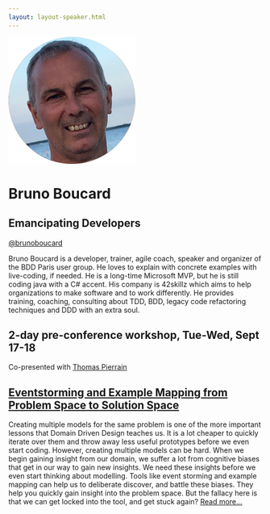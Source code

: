 ```yaml
---
layout: layout-speaker.html
---
```

<div class="container section featured-speaker">
  <div class="row">
    <div class="col-xs-12 col-sm-2 img-container">
      <img class="speaker-page-img" src="../img/speakers/Bruno-Boucard-ON.png">
    </div>
    <div class="col-xs-12 col-sm-10 copy-container">
        <h1 class="speaker-header">Bruno Boucard</h1>
      <h2 class="speaker-subtitle">Emancipating Developers</h2>
      <p><a class="speaker-handle" href="https://twitter.com/brunoboucard" target="_blank">@brunoboucard</a></p>
        <p>Bruno Boucard is a developer, trainer, agile coach, speaker and organizer of the BDD Paris user group. He loves to explain with concrete examples with live-coding, if needed. He is a long-time Microsoft MVP, but he is still coding java with a C# accent. His company is 42skillz which aims to help organizations to make software and to work differently. He provides training, coaching, consulting about TDD, BDD, legacy code refactoring techniques and DDD with an extra soul.</p>
        <h2 class="speaker-subheader">2-day pre-conference workshop, Tue-Wed, Sept 17-18</h2>
        <p>Co-presented with <a href="thomas-pierrain.html">Thomas Pierrain</a></p>
      <h2 class="speaker-subheader"><a href="../workshops/eventstorming-and-example-mapping-from-problem-space-to-solution-space.html">Eventstorming and Example Mapping from Problem Space to Solution Space</a></h2>
      <p>Creating multiple models for the same problem is one of the more important lessons that Domain Driven Design teaches us. It is a lot cheaper to quickly iterate over them and throw away less useful prototypes before we even start coding. However, creating multiple models can be hard. When we begin gaining insight from our domain, we suffer a lot from cognitive biases that get in our way to gain new insights. We need these insights before we even start thinking about modelling. Tools like event storming and example mapping can help us to deliberate discover, and battle these biases. They help you quickly gain insight into the problem space. But the fallacy here is that we can get locked into the tool, and get stuck again? <a href="../workshops/eventstorming-and-example-mapping-from-problem-space-to-solution-space.html">Read more...</a></p>
    </div>
  </div>
</div>